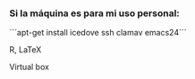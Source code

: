 ### Si la máquina es para mi uso personal:
´´´apt-get install icedove ssh clamav emacs24´´´

R, LaTeX

Virtual box
